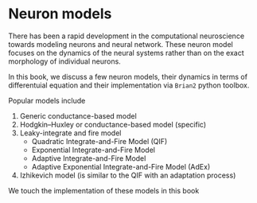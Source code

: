 # Neuron models

There has been a rapid development in the computational neuroscience towards modeling neurons and neural network. These neuron model focuses on the dynamics of the neural systems rather than on the exact morphology of individual neurons.

In this book, we discuss a few neuron models, their dynamics in terms of differentuial equation and their implementation via `Brian2` python toolbox.	 

Popular models include

1. Generic conductance-based model 
2. Hodgkin–Huxley or conductance-based model (specific)
3. Leaky-integrate and fire model
	* Quadratic Integrate-and-Fire Model (QIF)
	* Exponential Integrate-and-Fire Model
	* Adaptive Integrate-and-Fire Model
	* Adaptive Exponential Integrate-and-Fire Model (AdEx)
4. Izhikevich model (is similar to the QIF with an adaptation process)

We touch the implementation of these models in this book

